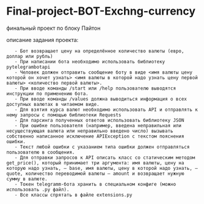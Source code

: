 # Final-project-BOT-Exchng-currency
финальный проект по блоку Пайтон

описание задания проекта:

       - Бот возвращает цену на определённое количество валюты (евро, доллар или рубль)
       - При написании бота необходимо использовать библиотеку pytelegrambotapi
       - Человек должен отправить сообщение боту в виде <имя валюты цену которой он хочет узнать> <имя валюты в которой надо узнать цену первой валюты> <количество первой валюты>.
       - При вводе команды /start или /help пользователю выводятся инструкции по применению бота.
       - При вводе команды /values должна выводиться информация о всех доступных валютах в читаемом виде.
       - Для взятия курса валют необходимо использовать API и отправлять к нему запросы с помощью библиотеки Requests
       - Для парсинга полученных ответов использовать библиотеку JSON
       - При ошибке пользователя (например, введена неправильная или несуществующая валюта или неправильно введено число) вызывать собственно написанное исключение APIException с текстом пояснения ошибки.
       - Текст любой ошибки с указанием типа ошибки должен отправляться пользователю в сообщения.
       - Для отправки запросов к API описать класс со статическим методом get_price(), который принимает три аргумента: имя валюты, цену на которую надо узнать, — base, имя валюты, цену в которой надо узнать, — quote, количество переводимой валюты — amount и возвращает нужную сумму в валюте.
       - Токен telegramm-бота хранить в специальном конфиге (можно использовать .py файл).
       - Все классы спрятать в файле extensions.py
